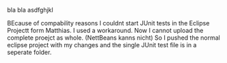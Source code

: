 bla bla asdfghjkl


BEcause of compability reasons I couldnt start JUnit tests
in the Eclipse Projectt form Matthias. I used a workaround.
Now I cannot upload the complete proejct as whole. (NettBeans kanns nicht)
So I pushed the normal eclipse project with my changes and the single
JUnit test file is in a seperate folder.